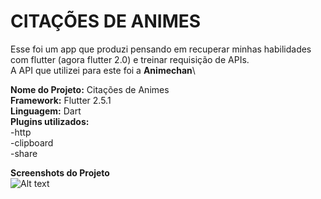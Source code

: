 # CITAÇÕES DE ANIMES

Esse foi um app que produzi pensando em recuperar minhas habilidades com flutter (agora flutter 2.0) e treinar requisição de APIs.\
A API que utilizei para este foi a **Animechan**\

**Nome do Projeto:** Citações de Animes\
**Framework:** Flutter 2.5.1\
**Linguagem:** Dart\
**Plugins utilizados:**\
  -http\
  -clipboard\
  -share
  
 **Screenshots do Projeto**\
 ![Alt text](https://i.imgur.com/LdBVlyu.jpg)


